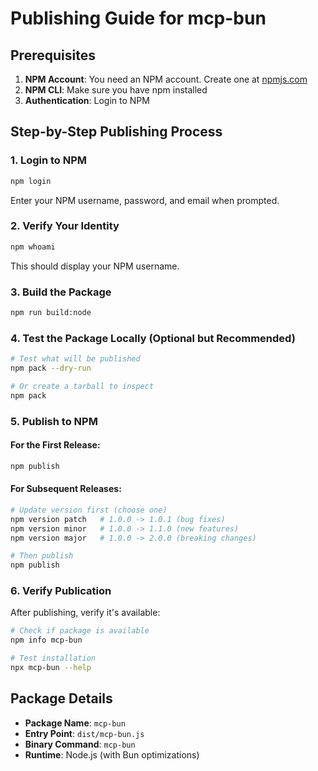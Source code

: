 # Publishing Guide for mcp-bun

## Prerequisites

1. **NPM Account**: You need an NPM account. Create one at [npmjs.com](https://www.npmjs.com)
2. **NPM CLI**: Make sure you have npm installed
3. **Authentication**: Login to NPM

## Step-by-Step Publishing Process

### 1. Login to NPM

```bash
npm login
```

Enter your NPM username, password, and email when prompted.

### 2. Verify Your Identity

```bash
npm whoami
```

This should display your NPM username.

### 3. Build the Package

```bash
npm run build:node
```

### 4. Test the Package Locally (Optional but Recommended)

```bash
# Test what will be published
npm pack --dry-run

# Or create a tarball to inspect
npm pack
```

### 5. Publish to NPM

#### For the First Release:

```bash
npm publish
```

#### For Subsequent Releases:

```bash
# Update version first (choose one)
npm version patch   # 1.0.0 -> 1.0.1 (bug fixes)
npm version minor   # 1.0.0 -> 1.1.0 (new features)
npm version major   # 1.0.0 -> 2.0.0 (breaking changes)

# Then publish
npm publish
```

### 6. Verify Publication

After publishing, verify it's available:

```bash
# Check if package is available
npm info mcp-bun

# Test installation
npx mcp-bun --help
```

## Package Details

- **Package Name**: `mcp-bun`
- **Entry Point**: `dist/mcp-bun.js`
- **Binary Command**: `mcp-bun`
- **Runtime**: Node.js (with Bun optimizations)
